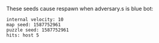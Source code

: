 These seeds cause respawn when adversary.s is blue bot:

	internal velocity: 10
	map seed: 1587752961
	puzzle seed: 1587752961
	hits: host 5
